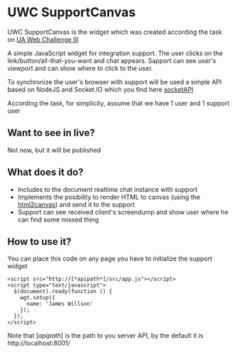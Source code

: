 # UWC SupportCanvas

UWC SupportCanvas is the widget which was created according the task on [UA Web Challenge III](http://iii.uwc.org.ua/)

A simple JavaScript widget for integration support. The user clicks on the link/button/all-that-you-want and chat appears. Sapport can see user's viewport and can show where to click to the user. 

To synchronize the user's browser with support will be used a simple API based on NodeJS and Socket.IO which you find here [socketAPI](https://github.com/delros/socketAPI)

According the task, for simplicity, assume that we have 1 user and 1 support user

## Want to see in live?

Not now, but it will be published

## What does it do?

* Includes to the document realtime chat instance with support
* Implements the posibility to render HTML to canvas (using the [html2canvas](https://github.com/niklasvh/html2canvas)) and send it to the support
* Support can see received client's screendump and show user where he can find some missed thing

## How to use it?

You can place this code on any page you have to initialize the support widget

    <script src="http://[*apipath*]/src/app.js"></script>
    <script type="text/javascript">
      $(document).ready(function () {
        wgt.setup({
          name: 'James Willson'
        });
      });
    </script>

Note that [*apipath*] is the path to you server API, by the default it is http://localhost:8001/
